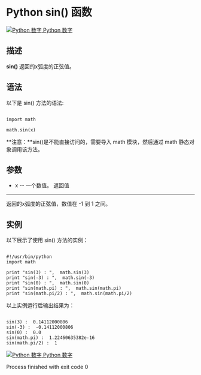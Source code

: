 Python  sin() 函数
================

 [![Python 数字](../images/up.gif)
 Python 数字](python-numbers.html)


  描述
--

  **sin()** 返回的x弧度的正弦值。

 语法
--

 以下是 sin() 方法的语法:

 
```

import math

math.sin(x)

```

 **注意：**sin()是不能直接访问的，需要导入 math 模块，然后通过 math 静态对象调用该方法。

  参数
--

  *  x -- 一个数值。 
   返回值
---

  返回的x弧度的正弦值，数值在 -1 到 1 之间。 

  实例
--

  以下展示了使用 sin() 方法的实例： 

 
```

#!/usr/bin/python
import math

print "sin(3) : ",  math.sin(3)
print "sin(-3) : ",  math.sin(-3)
print "sin(0) : ",  math.sin(0)
print "sin(math.pi) : ",  math.sin(math.pi)
print "sin(math.pi/2) : ",  math.sin(math.pi/2)

```

  以上实例运行后输出结果为： 

 
```

sin(3) :  0.14112000806
sin(-3) :  -0.14112000806
sin(0) :  0.0
sin(math.pi) :  1.22460635382e-16
sin(math.pi/2) :  1

```

 [![Python 数字](../images/up.gif)
 Python 数字](python-numbers.html)

Process finished with exit code 0
